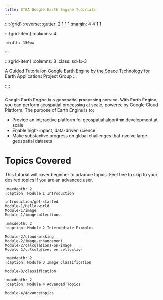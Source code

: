 ```yaml
---
title: STEA Google Earth Engine Tutorials
---
```


::::{grid}
:reverse:
:gutter: 2 1 1 1
:margin: 4 4 1 1

:::{grid-item}
:columns: 4

```{image} ./_static/logo.png
:width: 150px
```

:::

:::{grid-item}
:columns: 8
:class: sd-fs-3

A Guided Tutorial on Google Earth Engine by the Space Technology for Earth Applications Project Group
:::

::::

<!-- <div style="border: 1px solid; margin-bottom: 2em; box-shadow: 2px 3px #888888; overflow: hidden; max-width: 100%; height: auto;">
       <video style="width: 100%; height: 100%;" controls>
           <source src="https://res.cloudinary.com/dv3id0zrx/video/upload/v1652287891/geeEdit_knsc8b.mp4" type="video/mp4">
           Your browser does not support the video tag.
       </video>
</div> -->

```{youtube} gKGOeTFHnKY

```

Google Earth Engine is a geospatial processing service. With Earth Engine, you can perform geospatial processing at scale, powered by Google Cloud Platform. The purpose of Earth Engine is to:

- Provide an interactive platform for geospatial algorithm development at scale
- Enable high-impact, data-driven science
- Make substantive progress on global challenges that involve large geospatial datasets

# Topics Covered

This tutorial will cover beginner to advance topics. Feel free to skip to your desired topics if you are an advanced user.

```{toctree}
:maxdepth: 2
:caption: Module 1 Introduction

introduction/get-started
Module-1/Hello-world
Module-1/image
Module-1/imagecollections
```

```{toctree}
:maxdepth: 2
:caption: Module 2 Intermediate Examples

Module-2/cloud-masking
Module-2/image-enhancement
Module-2/calculations-on-image
Module-2/calculations-on-collection
```

```{toctree}
:maxdepth: 2
:caption: Module 3 Image Classification

Module-3/classification
```

```{toctree}
:maxdepth: 2
:caption: Module 4 Advanced Topics

Module-4/Advancetopics
```

<!-- # Reference pages

Reference pages demonstrate the visual look of this theme.

```{toctree}
:caption: Reference
:maxdepth: 2

reference/kitchen-sink/index
reference/special-theme-elements
reference/extensions
reference/notebooks
reference/thebe
reference/blog
reference/api-numpy
reference/comments
changelog
``` -->
